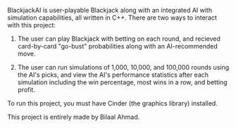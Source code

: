 BlackjackAI is user-playable Blackjack along with an integrated AI with simulation capabilities, all written in C++. There are two ways to interact with this project:

1) The user can play Blackjack with betting on each round, and recieved card-by-card "go-bust" probabilities along with an AI-recommended move.

2) The user can run simulations of 1,000, 10,000, and 100,000 rounds using the AI's picks, and view the AI's performance statistics after each simulation including the win percentage, most wins in a row, and betting profit.

To run this project, you must have Cinder (the graphics library) installed.

This project is entirely made by Bilaal Ahmad.
